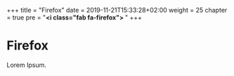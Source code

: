 +++
title = "Firefox"
date = 2019-11-21T15:33:28+02:00
weight = 25
chapter = true
pre = "<b><i class=\"fab fa-firefox\"></i> </b>"
+++

### <i class="fab fa-firefox"></i>

# Firefox

Lorem Ipsum.
